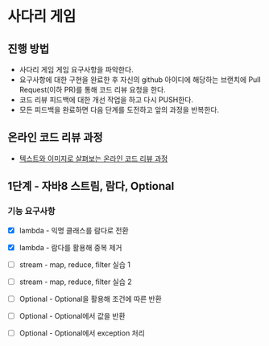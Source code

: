 # 사다리 게임

## 진행 방법

* 사다리 게임 게임 요구사항을 파악한다.
* 요구사항에 대한 구현을 완료한 후 자신의 github 아이디에 해당하는 브랜치에 Pull Request(이하 PR)를 통해 코드 리뷰 요청을 한다.
* 코드 리뷰 피드백에 대한 개선 작업을 하고 다시 PUSH한다.
* 모든 피드백을 완료하면 다음 단계를 도전하고 앞의 과정을 반복한다.

## 온라인 코드 리뷰 과정

* [텍스트와 이미지로 살펴보는 온라인 코드 리뷰 과정](https://github.com/nextstep-step/nextstep-docs/tree/master/codereview)

## 1단계 - 자바8 스트림, 람다, Optional

### 기능 요구사항

* [X] lambda - 익명 클래스를 람다로 전환
* [X] lambda - 람다를 활용해 중복 제거
* [ ] stream - map, reduce, filter 실습 1
* [ ] stream - map, reduce, filter 실습 2
* [ ] Optional - Optional을 활용해 조건에 따른 반환
* [ ] Optional - Optional에서 값을 반환
* [ ] Optional - Optional에서 exception 처리

